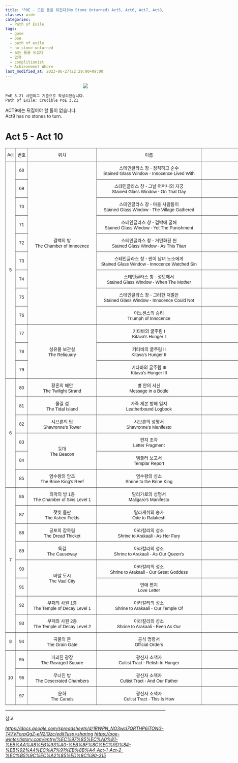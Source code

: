 ```yaml
---
title: "POE - 모든 돌을 뒤집다(No Stone Unturned) Act5, Act6, Act7, Act8, Act 10"
classes: wide
categories:
  - Path of Exile
tags:
  - game
  - poe
  - path of exile
  - no stone unturned
  - 모든 돌을 뒤집다
  - 업적
  - complitionist
  - Achievement Whore
last_modified_at: 2023-06-27T22:29:00+09:00
---
```


<p align="center">
 <img src = '{{ "/assets/images/game/poe/poe_stone.png" | absolute_url }}'>
</p>

```
PoE 3.21 시련리그 기준으로 작성되었습니다.
Path of Exile: Crucible PoE 3.21
```

ACT9에는 뒤집어야 할 돌이 없습니다.  
Act9 has no stones to turn.

# Act 5 - Act 10

<style type="text/css">
.tg  {border-collapse:collapse;border-spacing:0;}
.tg td{border-color:black;border-style:solid;border-width:1px;font-family:Arial, sans-serif;font-size:14px;
  overflow:hidden;padding:10px 5px;word-break:normal;}
.tg th{border-color:black;border-style:solid;border-width:1px;font-family:Arial, sans-serif;font-size:14px;
  font-weight:normal;overflow:hidden;padding:10px 5px;word-break:normal;}
.tg .tg-9wq8{border-color:inherit;text-align:center;vertical-align:middle}
</style>
<table class="tg" style="undefined;table-layout: fixed; width: 1085px">
<colgroup>
<col style="width: 31px">
<col style="width: 39px">
<col style="width: 216px">
<col style="width: 330px">
<col style="width: 330px">
</colgroup>
<thead>
  <tr>
    <th class="tg-9wq8">Act</th>
    <th class="tg-9wq8">번호</th>
    <th class="tg-9wq8">위치</th>
    <th class="tg-9wq8">이름</th>
    <th class="tg-9wq8">비고</th>
  </tr>
</thead>
<tbody>
  <tr>
    <td class="tg-9wq8" rowspan="12">5</td>
    <td class="tg-9wq8">68</td>
    <td class="tg-9wq8" rowspan="9">결백의 방<br>The Chamber of Innocence</td>
    <td class="tg-9wq8">스테인글라스 창 - 정직하고 순수<br>Stained Glass Window - Innocence Lived With</td>
    <td class="tg-9wq8"></td>
  </tr>
  <tr>
    <td class="tg-9wq8">69</td>
    <td class="tg-9wq8">스테인글라스 창 - 그날 어머니의 자궁<br>Stained Glass Window - On That Day</td>
    <td class="tg-9wq8"></td>
  </tr>
  <tr>
    <td class="tg-9wq8">70</td>
    <td class="tg-9wq8">스테인글라스 창 - 마을 사람들이<br>Stained Glass Window - The Village Gathered</td>
    <td class="tg-9wq8"></td>
  </tr>
  <tr>
    <td class="tg-9wq8">71</td>
    <td class="tg-9wq8">스테인글라스 창 - 겁박에 굴해<br>Stained Glass Window - Yet The Punishment</td>
    <td class="tg-9wq8"></td>
  </tr>
  <tr>
    <td class="tg-9wq8">72</td>
    <td class="tg-9wq8">스테인글라스 창 - 거인화된 씬<br>Stained Glass Window - As This Titan</td>
    <td class="tg-9wq8"></td>
  </tr>
  <tr>
    <td class="tg-9wq8">73</td>
    <td class="tg-9wq8">스테인글라스 창 - 씬이 남녀 노소에게<br>Stained Glass Window - Innocence Watched Sin</td>
    <td class="tg-9wq8"></td>
  </tr>
  <tr>
    <td class="tg-9wq8">74</td>
    <td class="tg-9wq8">스테인글라스 창 - 성모께서<br>Stained Glass Window - When The Mother</td>
    <td class="tg-9wq8"></td>
  </tr>
  <tr>
    <td class="tg-9wq8">75</td>
    <td class="tg-9wq8">스테인글라스 창 - 그러한 처벌은<br>Stained Glass Window - Innocence Could Not</td>
    <td class="tg-9wq8"></td>
  </tr>
  <tr>
    <td class="tg-9wq8">76</td>
    <td class="tg-9wq8">이노센스의 승리<br>Triumph of Innocence</td>
    <td class="tg-9wq8"></td>
  </tr>
  <tr>
    <td class="tg-9wq8">77</td>
    <td class="tg-9wq8" rowspan="3">성유물 보관실<br>The Reliquary</td>
    <td class="tg-9wq8">키타바의 굶주림 I<br>Kitava's Hunger I</td>
    <td class="tg-9wq8"></td>
  </tr>
  <tr>
    <td class="tg-9wq8">78</td>
    <td class="tg-9wq8">키타바의 굶주림 II<br>Kitava's Hunger II</td>
    <td class="tg-9wq8"></td>
  </tr>
  <tr>
    <td class="tg-9wq8">79</td>
    <td class="tg-9wq8">키타바의 굶주림 III<br>Kitava's Hunger III</td>
    <td class="tg-9wq8"></td>
  </tr>
  <tr>
    <td class="tg-9wq8" rowspan="6">6</td>
    <td class="tg-9wq8">80</td>
    <td class="tg-9wq8">황혼의 해안<br>The Twilight Strand</td>
    <td class="tg-9wq8">병 안의 서신<br>Message in a Bottle</td>
    <td class="tg-9wq8"></td>
  </tr>
  <tr>
    <td class="tg-9wq8">81</td>
    <td class="tg-9wq8">물결 섬<br>The Tidal Island</td>
    <td class="tg-9wq8">가죽 제본 항해 일지<br>Leatherbound Logbook</td>
    <td class="tg-9wq8"></td>
  </tr>
  <tr>
    <td class="tg-9wq8">82</td>
    <td class="tg-9wq8">샤브론의 탑<br>Shavronne's Tower</td>
    <td class="tg-9wq8">샤브론의 성명서<br>Shavronne's Manifesto</td>
    <td class="tg-9wq8"></td>
  </tr>
  <tr>
    <td class="tg-9wq8">83</td>
    <td class="tg-9wq8" rowspan="2">등대<br>The Beacon</td>
    <td class="tg-9wq8">편지 조각<br>Letter Fragment</td>
    <td class="tg-9wq8"></td>
  </tr>
  <tr>
    <td class="tg-9wq8">84</td>
    <td class="tg-9wq8">템플러 보고서<br>Templar Report</td>
    <td class="tg-9wq8"></td>
  </tr>
  <tr>
    <td class="tg-9wq8">85</td>
    <td class="tg-9wq8">염수왕의 암초<br>The Brine King's Reef</td>
    <td class="tg-9wq8">염수왕의 성소<br>Shrine to the Brine King</td>
    <td class="tg-9wq8"></td>
  </tr>
  <tr>
    <td class="tg-9wq8" rowspan="8">7</td>
    <td class="tg-9wq8">86</td>
    <td class="tg-9wq8">죄악의 방 1층<br>The Chamber of Sins Level 1</td>
    <td class="tg-9wq8">말리가로의 성명서<br>Maligaro's Manifesto</td>
    <td class="tg-9wq8"></td>
  </tr>
  <tr>
    <td class="tg-9wq8">87</td>
    <td class="tg-9wq8">잿빛 들판<br>The Ashen Fields</td>
    <td class="tg-9wq8">랄라케쉬의 송가<br>Ode to Ralakesh</td>
    <td class="tg-9wq8"></td>
  </tr>
  <tr>
    <td class="tg-9wq8">88</td>
    <td class="tg-9wq8">공포의 잡목림<br>The Dread Thicket</td>
    <td class="tg-9wq8">아라칼리의 성소<br>Shrine to Arakaali - As Her Fury</td>
    <td class="tg-9wq8"></td>
  </tr>
  <tr>
    <td class="tg-9wq8">89</td>
    <td class="tg-9wq8">둑길<br>The Causeway</td>
    <td class="tg-9wq8">아라칼리의 성소<br>Shrine to Arakaali - As Our Queen's</td>
    <td class="tg-9wq8"></td>
  </tr>
  <tr>
    <td class="tg-9wq8">90</td>
    <td class="tg-9wq8" rowspan="2">바알 도시<br>The Vaal City</td>
    <td class="tg-9wq8">아라칼리의 성소<br>Shrine to Arakaali - Our Great Goddess</td>
    <td class="tg-9wq8"></td>
  </tr>
  <tr>
    <td class="tg-9wq8">91</td>
    <td class="tg-9wq8">연애 편지<br>Love Letter</td>
    <td class="tg-9wq8"></td>
  </tr>
  <tr>
    <td class="tg-9wq8">92</td>
    <td class="tg-9wq8">부패의 사원 1층<br>The Temple of Decay Level 1</td>
    <td class="tg-9wq8">아라칼리의 성소<br>Shrine to Arakaali - Our Temple Of</td>
    <td class="tg-9wq8"></td>
  </tr>
  <tr>
    <td class="tg-9wq8">93</td>
    <td class="tg-9wq8">부패의 사원 2층<br>The Temple of Decay Level 2</td>
    <td class="tg-9wq8">아라칼리의 성소<br>Shrine to Arakaali - Even As Our</td>
    <td class="tg-9wq8"></td>
  </tr>
  <tr>
    <td class="tg-9wq8">8</td>
    <td class="tg-9wq8">94</td>
    <td class="tg-9wq8">곡물의 문<br>The Grain Gate</td>
    <td class="tg-9wq8">공식 명령서<br>Official Orders</td>
    <td class="tg-9wq8"></td>
  </tr>
  <tr>
    <td class="tg-9wq8" rowspan="3">10</td>
    <td class="tg-9wq8">95</td>
    <td class="tg-9wq8">파괴된 광장<br>The Ravaged Square</td>
    <td class="tg-9wq8">광신자 소책자<br>Cultist Tract - Relish In Hunger</td>
    <td class="tg-9wq8"></td>
  </tr>
  <tr>
    <td class="tg-9wq8">96</td>
    <td class="tg-9wq8">무너진 방<br>The Desecrated Chambers</td>
    <td class="tg-9wq8">광신자 소책자<br>Cultist Tract - And Our Father</td>
    <td class="tg-9wq8"></td>
  </tr>
  <tr>
    <td class="tg-9wq8">97</td>
    <td class="tg-9wq8">운하<br>The Canals</td>
    <td class="tg-9wq8">광신자 소책자<br>Cultist Tract - This Is How</td>
    <td class="tg-9wq8"></td>
  </tr>
</tbody>
</table>

---
참고

*https://docs.google.com/spreadsheets/d/1RWPN_NO3wcl7QRTHP6iTONG-T47VForpQgZ-eN2IQzc/edit?usp=sharing*  *https://poe-winter.tistory.com/entry/%EC%97%85%EC%A0%81-%EB%AA%A8%EB%93%A0-%EB%8F%8C%EC%9D%84-%EB%92%A4%EC%A7%91%EB%8B%A4-Act-1-Act-2-%EC%B5%9C%EC%A2%85%ED%8C%90-315*